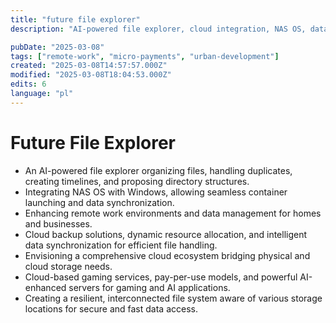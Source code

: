 ```yaml
---
title: "future file explorer"
description: "AI-powered file explorer, cloud integration, NAS OS, data synchronization, remote work, cloud backup, gaming services, AI servers"

pubDate: "2025-03-08"
tags: ["remote-work", "micro-payments", "urban-development"]
created: "2025-03-08T14:57:57.000Z"
modified: "2025-03-08T18:04:53.000Z"
edits: 6
language: "pl"
---
```


# Future File Explorer

- An AI-powered file explorer organizing files, handling duplicates, creating timelines, and proposing directory structures.
- Integrating NAS OS with Windows, allowing seamless container launching and data synchronization.
- Enhancing remote work environments and data management for homes and businesses.
- Cloud backup solutions, dynamic resource allocation, and intelligent data synchronization for efficient file handling.
- Envisioning a comprehensive cloud ecosystem bridging physical and cloud storage needs.
- Cloud-based gaming services, pay-per-use models, and powerful AI-enhanced servers for gaming and AI applications.
- Creating a resilient, interconnected file system aware of various storage locations for secure and fast data access.